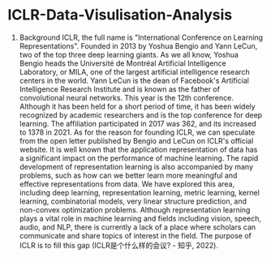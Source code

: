 # ICLR-Data-Visulisation-Analysis
1. Background 
ICLR, the full name is "International Conference on Learning Representations". Founded in 2013 by Yoshua Bengio and Yann LeCun, two of the top three deep learning giants. As we all know, Yoshua Bengio heads the Université de Montréal Artificial Intelligence Laboratory, or MILA, one of the largest artificial intelligence research centers in the world. Yann LeCun is the dean of Facebook's Artificial Intelligence Research Institute and is known as the father of convolutional neural networks. This year is the 12th conference. Although it has been held for a short period of time, it has been widely recognized by academic researchers and is the top conference for deep learning. The affiliation participated in 2017 was 362, and its increased to 1378 in 2021.
As for the reason for founding ICLR, we can speculate from the open letter published by Bengio and LeCun on ICLR's official website. It is well known that the application representation of data has a significant impact on the performance of machine learning. The rapid development of representation learning is also accompanied by many problems, such as how can we better learn more meaningful and effective representations from data. We have explored this area, including deep learning, representation learning, metric learning, kernel learning, combinatorial models, very linear structure prediction, and non-convex optimization problems. Although representation learning plays a vital role in machine learning and fields including vision, speech, audio, and NLP, there is currently a lack of a place where scholars can communicate and share topics of interest in the field. The purpose of ICLR is to fill this gap (ICLR是个什么样的会议? - 知乎, 2022).
